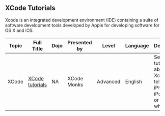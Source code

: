 ## XCode Tutorials

Xcode is an integrated development environment (IDE) containing a suite
of software development tools developed by Apple for developing software
for OS X and
iOS.

| Topic | Full Title                                                    | Dojo | Presented by | Level    | Language | Description                                                                       | Type              | Category |
| ----- | ------------------------------------------------------------- | ---- | ------------ | -------- | -------- | --------------------------------------------------------------------------------- | ----------------- | -------- |
| XCode | [XCode tutorials](XCode_Monks.md) | NA   | XCode Monks  | Advanced | English  | Several tutorials about Xcode to tell your iPhone, iPod touch or iPad what to do. | External Resource | Tutorial |

